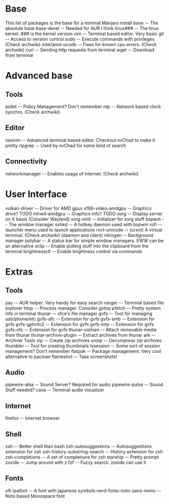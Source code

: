 # Base
This list of packages is the base for a minimal Manjaro install
base          --    The absolute base
base-devel    --    Needed for AUR I think
linux###      --    The linux kernel. ### is the kernel version
vim           --    Terminal based editor. Very basic
git           --    Access to version control
sudo          --    Execute commands with privileges (Check archwiki)
intel/amd-ucode --  Fixes for known cpu errors. (Check archwiki)
curl          --    Sending http requests from terminal
wget          --    Download from terminal

# Advanced base
## Tools
polkit        --    Policy Management? Don't remember
ntp           --    Network based clock synchro. (Check archwiki)

## Editor
neovim          --    Advanced terminal based editor. Checkout nvChad to make it pretty
ripgrep         --    Used by nvChad for some kind of search

## Connectivity
networkmanager  --  Enables usage of internet. (Check archwiki)


# User Interface
vulkan-driver   --  Driver for AMD gpus
xf86-video-amdgpu --  Graphics drive? TODO
mhwd-amdgpu     --  Graphics info? TODO
xorg            --  Display server on X basis (Consider Wayland)
xorg-xinit      --  Initializer for xorg stuff
bspwm           --  The window manager
sxhkd           --  A hotkey daemon used with bspwm
rofi            --  launcher menu used to launch applications
rxvt-unicode    --  (urxvt) A virtual terminal. (Check archwiki) (daemon and client)
nitrogen        --  Background manager
polybar         --  A status bar for simple window managers. EWW can be an alternative
xclip           --  Enable putting stuff into the clipboard from the terminal
brightnessctl   --  Enable brightness control via commands

# Extras
## Tools
yay           --    AUR helper. Very handy for easy search
ranger        --    Terminal based file explorer
htop          --    Process manager. Consider gotop
pfetch        --    Pretty system info in terminal
thunar        --    xfce's file manager
gvfs          --    Tool for managing usb/phone/etc
gvfs-afc      --    Extension for gvfs
gvfs-smb      --    Extension for gvfs
gvfs-gphoto2  --    Extension for gvfs
gvfs-mtp      --    Extension for gvfs
gvfs-nfs      --    Extension for gvfs
thunar-volman   --  Attach removable media from thunar
thunar-archive-plugin --  Extract archives from thunar
ark           --    Archiver Tools
zip           --    Create zip archives
unzip         --    Decompress zip archives
thumbler      --    Tool for creating thumbnails
lxsession     --    Some sort of session management? Don't remember
flatpak       --    Package management. Very cool alternative to pacman
flameshot     --    Take screenshots!

## Audio
pipewire-alsa --    Sound Server? Required for audio
pipewire-pulse  --  Sound Stuff needed?
cava          --    Terminal audio visualizer

## Internet
firefox       --    Internet browser

## Shell
zsh           --    Better shell than bash
zsh-autosuggestions --  Autosuggestions extension for zsh
zsh-history-substring-search  --  History extension for zsh
zsh-completions --  A set of completions for zsh
starship      --    Pretty prompt
zoxide        --    Jump around with z
fzf           --    Fuzzy search. zoxide can use it

## Fonts
oft-ipafont   --    A font with japanese symbols
nerd-fonts-noto-sans-mono --  Noto based Monospace font
